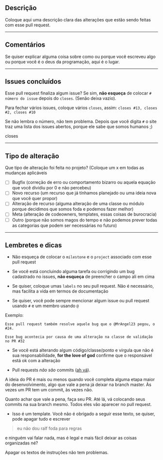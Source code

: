 ## Descrição
Coloque aqui uma descrição clara das alterações que estão sendo feitas com esse pull request.

---
## Comentários
Se quiser explicar alguma coisa sobre como ou porque você escreveu algo ou porque você é o deus da programação, aqui é o lugar.

---
## Issues concluídos
Esse pull request finaliza algum issue? Se sim, **não esqueça** de colocar `# número do issue` depois do `closes`. 
(Senão deixa vazio).

Para fechar vários issues, coloque vários `closes`, assim: `closes #13, closes #2, closes #10`

Se não lembra o número, não tem problema. Depois que você digita `#` o site traz uma lista dos issues abertos, 
porque ele sabe que somos humanos ;)

closes 

---
## Tipo de alteração

Que tipo de alteração foi feita no projeto? (Coloque um x em todas as mudanças aplicáveis
- [ ] Bugfix (correção de erro ou comportamento bizarro ou aquela equação que você dividiu por 0 e não percebeu)
- [ ] Novo recurso (um recurso que já tínhamos planejado ou uma ideia nova que você quer propor)
- [ ] Alteração de recurso (alguma alteração de uma classe ou módulo porque decidimos que somos foda e podemos fazer melhor)
- [ ] Meta (alteração de codeowners, templates, essas coisas de burocracia)
- [ ] Outro (porque não somos magos do tempo e não podemos prever todas as categorias que podem ser necessárias no futuro)

---
## Lembretes e dicas
* Não esqueça de colocar o `milestone` e o `project` associado com esse pull request

* Se você está concluindo alguma tarefa ou corrigindo um bug cadastrado no issues, **não esqueça** de preencher o 
campo ali em cima

* Se quiser, coloque umas `labels` no seu pull request. Não é necessário, mas facilita a vida em termos de documentação

* Se quiser, você pode sempre mencionar algum issue ou pull request usando `#` e um membro usando `@`

Exemplo:

```
Esse pull request também resolve aquele bug que o @MrAngel23 pegou, o #24.

Esse bug acontecia por causa de uma alteração na classe de validação no PR #32
```

* Se você está alterando algum código/classe/ponto e vírgula que não é sua responsabilidade, **for the love of god** confirme que
o responsável está ok com a alteração

* Pull requests _não são_ commits ([ah vá](https://www.youtube.com/watch?v=rBvA5EwTTYg "ah vá")). 

A ideia do PR é mais ou menos quando você completa alguma etapa maior do desenvolvimento, 
algo que vale a pena já deixar na branch master. Às vezes um PR tem um commit, às vezes não.

Quanto achar que vale a pena, faça seu PR. Até lá, vá colocando seus commits na sua branch mesmo.
Todos eles vão aparecer no pull request.

* Isso é um template. Você não é obrigado a seguir esse texto, se quiser, pode apagar tudo e escrever
>eu não dou ralf foda para regras

e ninguém vai falar nada, mas é legal e mais fácil deixar as coisas organizadas né? 

Apagar os textos de instruções não tem problemas.
